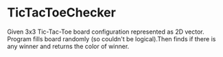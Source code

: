 # TicTacToeChecker
Given 3x3 Tic-Tac-Toe board configuration represented as 2D vector.
Program fills board randomly (so couldn't be logical).Then finds if there
is any winner and returns the color of winner.
